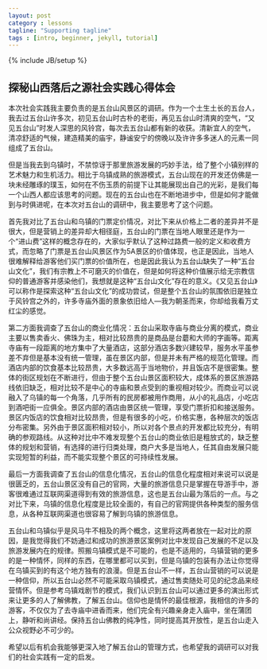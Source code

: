 ```yaml
---
layout: post
category : lessons
tagline: "Supporting tagline"
tags : [intro, beginner, jekyll, tutorial]
---
```

{% include JB/setup %}
               
## 探秘山西落后之源社会实践心得体会

本次社会实践我主要负责的是五台山风景区的调研。作为一个土生土长的五台人，我去过五台山许多次，初见五台山时古朴的老街，再见五台山时清爽的空气，“又见五台山”时发人深思的风铃宫，每次去五台山都有新的收获。清新宜人的空气，清凉舒适的气候，建造精美的庙宇，静谧安宁的傍晚以及许许多多迷人的元素一同组成了五台山。

但是当我去到乌镇时，不禁惊讶于那里旅游发展的巧妙手法，给了整个小镇别样的艺术魅力和生机活力。相比于乌镇成熟的旅游模式，五台山现在的开发还仿佛是一块未经雕琢的璞玉，如何在不伤玉质的前提下让其能展现出自己的光彩，是我们每一个山西人都应该思考的问题。现在的五台山也在不断地进步中，但是如何才能做到与时俱进呢，在本次对五台山的调研中，我主要思考了这个问题。

首先我对比了五台山和乌镇的门票定价情况，对比下来从价格上二者的差异并不是很大，但是营销上的差异却大相径庭，五台山的门票在当地人眼里还是作为一个“进山费”这样的概念存在的，大家似乎默认了这种过路费一般的定义和收费方式，而忽略了门票是五台山风景区作为5A景区的价值体现，也正是因此，当地人很难解释给游客他们买门票的价值所在，也是因此我认为五台山缺失了一种“五台山文化”，我们有宗教上不可磨灭的价值在，但是如何将这种价值展示给无宗教信仰的普通游客并感染他们，我想就是这种“五台山文化”存在的意义。《又见五台山》可以称作是探索这种“五台山文化”的成功尝试，但是整个五台山的氛围依旧是独立于风铃宫之外的，许多寺庙外面的景象依旧给人—我为朝圣而来，你却给我看万丈红尘的感觉。 

第二方面我调查了五台山的商业化情况：五台山采取寺庙与商业分离的模式，商业主要以售卖香火、佛珠为主，相对比较昂贵的是商品是台蘑和大师的字画等。距离寺庙有一段距离的地方集中了大量酒店，这部分酒店多数兴建较早，服务水平虽参差不弃但是基本没有统一管理，虽在景区内部，但是并未有严格的规范化管理。而酒店内部的饮食基本比较昂贵，大多数远高于当地物价，并且饭店不是很密集。整体的街区规划在不断进行，但由于整个五台山景区面积较大，成体系的景区旅游路线依旧缺乏，相对比较不是中心的寺庙和景点受到的重视相对较少。而商业可以说融入了乌镇的每一个角落，几乎所有的民房都被用作商用，从小的礼品店，小吃店到酒吧街一应俱全。景区内部的酒店由景区统一管理，享受门票折扣和接送服务。景区内饭店的饮食相对比较昂贵，但是有很多的小吃，价格实惠，各种层次的饭店分布密集。另外由于景区面积相对较小，所以对各个景点的开发都比较充分，有明确的参观路线。从这种对比中不难发现整个五台山的商业依旧是粗放式的，缺乏整体的规划和营销，有选择的进行归类处理，商户大多是当地人，任其自由发展只能实现短暂的利益，而不能实现整个景区的可持续性发展。

最后一方面我调查了五台山的信息化情况，五台山的信息化程度相对来说可以说是很匮乏的，五台山景区没有自己的官网，大量的旅游信息只是掌握在导游手中，游客很难通过互联网渠道得到有效的旅游信息，这也是五台山最为落后的一点。与之对比下来，乌镇的信息化程度是比较全面的，有自己的官网提供各种类型的服务信息，从各种互联网渠道也很容易了解到乌镇的旅游信息。

五台山和乌镇似乎是风马牛不相及的两个概念，这里将这两者放在一起对比的原因，是我觉得我们不妨通过和成功的旅游景区案例对比中发现自己发展的不足以及旅游发展内在的规律。照搬乌镇模式是不可能的，也是不适用的，乌镇营销的更多的是一种情怀，同样的东西，在哪里都可以买到，但是乌镇的包装有办法让你觉得在乌镇买到的有这个地方独有的浪漫。但是五台山不一样，五台山营销的可以说是一种信仰，所以五台山必然不可能采取乌镇模式，通过售卖随处可见的纪念品来经营情怀。但是参考乌镇戏剧节的模式，我们认识到五台山可以通过更多的演出形式来让更多的人了解佛教，了解五台山。信仰也是情怀的最佳根源，我相信的许多的游客，不仅仅为了去寺庙中进香而来，他们完全有兴趣亲身走入庙中，坐在蒲团上，静听和尚讲经。保持五台山佛教的纯净性，同时提高其开放性，是五台山走入公众视野必不可少的。

希望以后有机会我能够更深入地了解五台山的管理方式，也希望我的调研可以对我们的社会实践有一定的启发。
